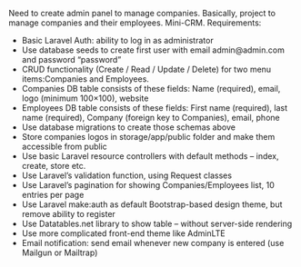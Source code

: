 Need to create admin panel to manage companies. Basically, project to manage
companies and their employees. Mini-CRM.
Requirements:
<ul>
<li>Basic Laravel Auth: ability to log in as administrator</li>
<li>Use database seeds to create first user with email admin@admin.com and password “password”</li>
<li>CRUD functionality (Create / Read / Update / Delete) for two menu items:Companies and Employees.</li>
<li>Companies DB table consists of these fields: Name (required), email, logo (minimum 100×100), website</li>
<li>Employees DB table consists of these fields: First name (required), last name (required), Company (foreign key to Companies), email, phone</li>
<li>Use database migrations to create those schemas above</li>
<li>Store companies logos in storage/app/public folder and make them accessible from public</li>
<li>Use basic Laravel resource controllers with default methods – index, create, store etc.</li>
<li>Use Laravel’s validation function, using Request classes</li>
<li>Use Laravel’s pagination for showing Companies/Employees list, 10 entries per page</li>
<li>Use Laravel make:auth as default Bootstrap-based design theme, but remove ability to register</li>
<li>Use Datatables.net library to show table – without server-side rendering</li>
<li>Use more complicated front-end theme like AdminLTE</li>
<li>Email notification: send email whenever new company is entered (use Mailgun or Mailtrap)</li>
</ul>